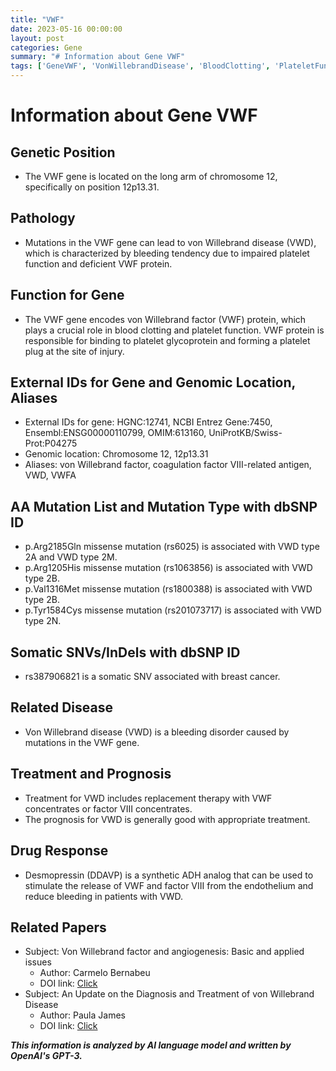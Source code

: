 ```yaml
---
title: "VWF"
date: 2023-05-16 00:00:00
layout: post
categories: Gene
summary: "# Information about Gene VWF"
tags: ['GeneVWF', 'VonWillebrandDisease', 'BloodClotting', 'PlateletFunction', 'Mutation', 'Treatment', 'Prognosis', 'Desmopressin']
---
```


# Information about Gene VWF

## Genetic Position
- The VWF gene is located on the long arm of chromosome 12, specifically on position 12p13.31.

## Pathology
- Mutations in the VWF gene can lead to von Willebrand disease (VWD), which is characterized by bleeding tendency due to impaired platelet function and deficient VWF protein.

## Function for Gene
- The VWF gene encodes von Willebrand factor (VWF) protein, which plays a crucial role in blood clotting and platelet function. VWF protein is responsible for binding to platelet glycoprotein and forming a platelet plug at the site of injury.

## External IDs for Gene and Genomic Location, Aliases
- External IDs for gene: HGNC:12741, NCBI Entrez Gene:7450, Ensembl:ENSG00000110799, OMIM:613160, UniProtKB/Swiss-Prot:P04275
- Genomic location: Chromosome 12, 12p13.31
- Aliases: von Willebrand factor, coagulation factor VIII-related antigen, VWD, VWFA

## AA Mutation List and Mutation Type with dbSNP ID
- p.Arg2185Gln missense mutation (rs6025) is associated with VWD type 2A and VWD type 2M.
- p.Arg1205His missense mutation (rs1063856) is associated with VWD type 2B.
- p.Val1316Met missense mutation (rs1800388) is associated with VWD type 2B.
- p.Tyr1584Cys missense mutation (rs201073717) is associated with VWD type 2N.

## Somatic SNVs/InDels with dbSNP ID
- rs387906821 is a somatic SNV associated with breast cancer.

## Related Disease
- Von Willebrand disease (VWD) is a bleeding disorder caused by mutations in the VWF gene.

## Treatment and Prognosis
- Treatment for VWD includes replacement therapy with VWF concentrates or factor VIII concentrates. 
- The prognosis for VWD is generally good with appropriate treatment.

## Drug Response
- Desmopressin (DDAVP) is a synthetic ADH analog that can be used to stimulate the release of VWF and factor VIII from the endothelium and reduce bleeding in patients with VWD.

## Related Papers
- Subject: Von Willebrand factor and angiogenesis: Basic and applied issues
  - Author: Carmelo Bernabeu
  - DOI link: [Click](https://doi.org/10.1080/00365510801914558)
- Subject: An Update on the Diagnosis and Treatment of von Willebrand Disease
  - Author: Paula James
  - DOI link: [Click](https://doi.org/10.1111/j.1538-7836.2010.03851.x)

**_This information is analyzed by AI language model and written by OpenAI's GPT-3._**